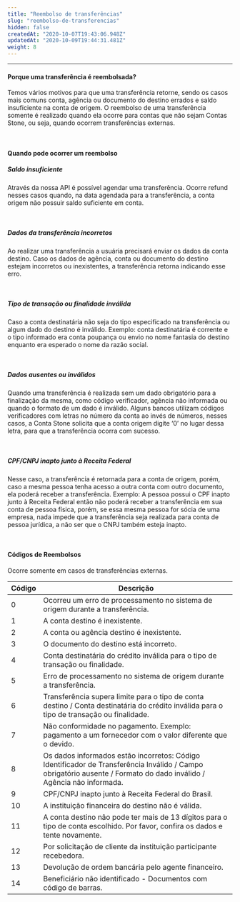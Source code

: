 ```yaml
---
title: "Reembolso de transferências"
slug: "reembolso-de-transferencias"
hidden: false
createdAt: "2020-10-07T19:43:06.948Z"
updatedAt: "2020-10-09T19:44:31.481Z"
weight: 8
---
```


---


#### **Porque uma transferência é reembolsada?**

Temos vários motivos para que uma transferência retorne, sendo os casos mais comuns conta, agência ou documento do destino errados e saldo insuficiente na conta de origem.
O reembolso de uma transferência somente é realizado quando ela ocorre para contas que não sejam Contas Stone, ou seja, quando ocorrem transferências externas.

<br>

#### **Quando pode ocorrer um reembolso**


##### **Saldo insuficiente**

Através da nossa API é possível agendar uma transferência. Ocorre refund nesses casos quando, na data agendada para a transferência, a conta origem não possuir saldo suficiente em conta.

<br>

##### **Dados da transferência incorretos**

Ao realizar uma transferência a usuária precisará enviar os dados da conta destino. Caso os dados de agência, conta ou documento do destino estejam incorretos ou inexistentes, a transferência retorna indicando esse erro.

<br>

##### **Tipo de transação ou finalidade inválida**

Caso a conta destinatária não seja do tipo especificado na transferência ou algum dado do destino é inválido. Exemplo: conta destinatária é corrente e o tipo informado era conta poupança ou envio no nome fantasia do destino enquanto era esperado o nome da razão social.

<br>

##### **Dados ausentes ou inválidos**

Quando uma transferência é realizada sem um dado obrigatório para a finalização da mesma, como código verificador, agência não informada ou quando o formato de um dado é inválido.
Alguns bancos utilizam códigos verificadores com letras no número da conta ao invés de números, nesses casos, a Conta Stone solicita que a conta origem digite ‘0’ no lugar dessa letra, para que a transferência ocorra com sucesso.

<br>

##### **CPF/CNPJ inapto junto à Receita Federal**

Nesse caso, a transferência é retornada para a conta de origem, porém, caso a mesma pessoa tenha acesso a outra conta com outro documento, ela poderá receber a transferência. Exemplo: A pessoa possui o CPF inapto junto à Receita Federal então não poderá receber a transferência em sua conta de pessoa física, porém, se essa mesma pessoa for sócia de uma empresa, nada impede que a transferência seja realizada para conta de pessoa jurídica, a não ser que o CNPJ também esteja inapto.

<br>


#### **Códigos de Reembolsos**

Ocorre somente em casos de transferências externas.

| Código                  | Descrição                                           | 
| ----------------------- | --------------------------------------------------- |
| 0                       | Ocorreu um erro de processamento no sistema de origem durante a transferência.
| 1                       | A conta destino é inexistente.
| 2                       | A conta ou agência destino é inexistente.
| 3                       | O documento do destino está incorreto.
| 4                       | Conta destinatária do crédito inválida para o tipo de transação ou finalidade.
| 5                       | Erro de processamento no sistema de origem durante a transferência.
| 6                       | Transferência supera limite para o tipo de conta destino / Conta destinatária do crédito inválida para o tipo de transação ou finalidade.
| 7                       | Não conformidade no pagamento. Exemplo: pagamento a um fornecedor com o valor diferente que o devido.
| 8                       | Os dados informados estão incorretos: Código Identificador de Transferência Inválido / Campo obrigatório ausente / Formato do dado inválido / Agência não informada.
| 9                       | CPF/CNPJ inapto junto à Receita Federal do Brasil.
| 10                      | A instituição financeira do destino não é válida.
| 11                      | A conta destino não pode ter mais de 13 dígitos para o tipo de conta escolhido. Por favor, confira os dados e tente novamente.
| 12                      | Por solicitação de cliente da instituição participante recebedora.
| 13                       | Devolução de ordem bancária pelo agente financeiro.
| 14                       | Beneficiário não identificado - Documentos com código de barras.